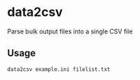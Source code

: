 # data2csv
Parse bulk output files into a single CSV file

## Usage

    data2csv example.ini filelist.txt

